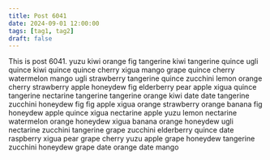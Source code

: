```yaml
---
title: Post 6041
date: 2024-09-01 12:00:00
tags: [tag1, tag2]
draft: false
---
```

This is post 6041.
yuzu
kiwi
orange
fig
tangerine
kiwi
tangerine
quince
ugli
quince
kiwi
quince
quince
cherry
xigua
mango
grape
quince
cherry
watermelon
mango
ugli
strawberry
tangerine
quince
zucchini
lemon
orange
cherry
strawberry
apple
honeydew
fig
elderberry
pear
apple
xigua
quince
tangerine
nectarine
tangerine
tangerine
orange
kiwi
date
date
tangerine
zucchini
honeydew
fig
fig
apple
xigua
orange
strawberry
orange
banana
fig
honeydew
apple
quince
xigua
nectarine
apple
yuzu
lemon
nectarine
watermelon
orange
honeydew
xigua
banana
orange
honeydew
ugli
nectarine
zucchini
tangerine
grape
zucchini
elderberry
quince
date
raspberry
xigua
pear
grape
cherry
yuzu
apple
grape
honeydew
tangerine
zucchini
honeydew
grape
date
orange
date
mango
